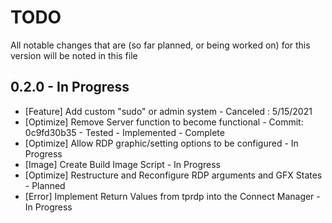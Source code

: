 # TODO

All notable changes that are (so far planned, or being worked on) for this version will be noted in this file

## 0.2.0 - In Progress
- [Feature] Add custom "sudo" or admin system - Canceled : 5/15/2021
- [Optimize] Remove Server function to become functional - Commit: 0c9fd30b35 - Tested - Implemented - Complete
- [Optimize] Allow RDP graphic/setting options to be configured - In Progress
- [Image] Create Build Image Script - In Progress
- [Optimize] Restructure and Reconfigure RDP arguments and GFX States - Planned
- [Error] Implement Return Values from tprdp into the Connect Manager - In Progress
